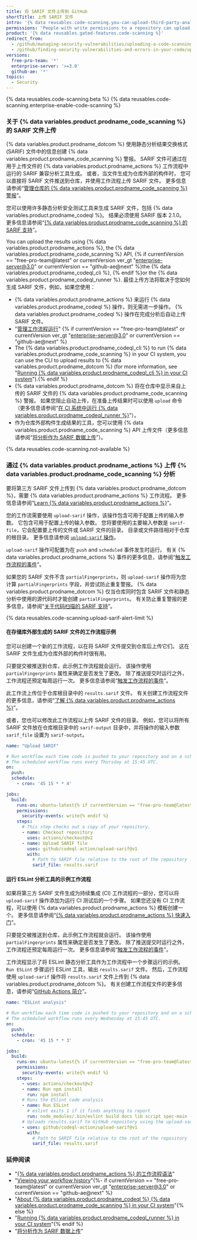 ```yaml
---
title: 将 SARIF 文件上传到 GitHub
shortTitle: 上传 SARIF 文件
intro: '{% data reusables.code-scanning.you-can-upload-third-party-analysis %}'
permissions: 'People with write permissions to a repository can upload {% data variables.product.prodname_code_scanning %} data generated outside {% data variables.product.prodname_dotcom %}.'
product: '{% data reusables.gated-features.code-scanning %}'
redirect_from:
  - /github/managing-security-vulnerabilities/uploading-a-code-scanning-analysis-to-github
  - /github/finding-security-vulnerabilities-and-errors-in-your-code/uploading-a-sarif-file-to-github
versions:
  free-pro-team: '*'
  enterprise-server: '>=3.0'
  github-ae: '*'
topics:
  - Security
---
```


<!--For this article in earlier GHES versions, see /content/github/finding-security-vulnerabilities-and-errors-in-your-code-->

{% data reusables.code-scanning.beta %}
{% data reusables.code-scanning.enterprise-enable-code-scanning %}

### 关于 {% data variables.product.prodname_code_scanning %} 的 SARIF 文件上传

{% data variables.product.prodname_dotcom %} 使用静态分析结果交换格式 (SARIF) 文件中的信息创建 {% data variables.product.prodname_code_scanning %} 警报。 SARIF 文件可通过在用于上传文件的 {% data variables.product.prodname_actions %} 工作流程中运行的 SARIF 兼容分析工具生成。 或者，当文件生成为仓库外部的构件时， 您可以直接将 SARIF 文件推送到仓库，并使用工作流程上传 SARIF 文件。 更多信息请参阅“[管理仓库的 {% data variables.product.prodname_code_scanning %} 警报](/code-security/secure-coding/managing-code-scanning-alerts-for-your-repository)”。

您可以使用许多静态分析安全测试工具来生成 SARIF 文件，包括 {% data variables.product.prodname_codeql %}。 结果必须使用 SARIF 版本 2.1.0。 更多信息请参阅“[{% data variables.product.prodname_code_scanning %} 的 SARIF 支持](/code-security/secure-coding/sarif-support-for-code-scanning)”。

You can upload the results using {% data variables.product.prodname_actions %}, the {% data variables.product.prodname_code_scanning %} API, {% if currentVersion == "free-pro-team@latest" or currentVersion ver_gt "enterprise-server@3.0" or currentVersion == "github-ae@next" %}the {% data variables.product.prodname_codeql_cli %}, {% endif %}or the {% data variables.product.prodname_codeql_runner %}. 最佳上传方法将取决于您如何生成 SARIF 文件，例如，如果您使用：

- {% data variables.product.prodname_actions %} 来运行 {% data variables.product.prodname_codeql %} 操作，则无需进一步操作。 {% data variables.product.prodname_codeql %} 操作在完成分析后自动上传 SARIF 文件。
- "[管理工作流程运行](/actions/configuring-and-managing-workflows/managing-a-workflow-run#viewing-your-workflow-history)" {% if currentVersion == "free-pro-team@latest" or currentVersion ver_gt "enterprise-server@3.0" or currentVersion == "github-ae@next" %}
 - The {% data variables.product.prodname_codeql_cli %} to run {% data variables.product.prodname_code_scanning %} in your CI system, you can use the CLI to upload results to {% data variables.product.prodname_dotcom %} (for more information, see "[Running {% data variables.product.prodname_codeql_cli %} in your CI system](/code-security/secure-coding/running-codeql-cli-in-your-ci-system)").{% endif %}
- {% data variables.product.prodname_dotcom %} 将在仓库中显示来自上传的 SARIF 文件的 {% data variables.product.prodname_code_scanning %} 警报。 如果您阻止自动上传，在准备上传结果时可以使用 `upload` 命令（更多信息请参阅“[在 CI 系统中运行 {% data variables.product.prodname_codeql_runner %}](/code-security/secure-coding/running-codeql-runner-in-your-ci-system)”）。
- 作为仓库外部构件生成结果的工具，您可以使用 {% data variables.product.prodname_code_scanning %} API 上传文件（更多信息请参阅“[将分析作为 SARIF 数据上传](/rest/reference/code-scanning#upload-an-analysis-as-sarif-data)”）。

{% data reusables.code-scanning.not-available %}

### 通过 {% data variables.product.prodname_actions %} 上传 {% data variables.product.prodname_code_scanning %} 分析

要将第三方 SARIF 文件上传到 {% data variables.product.prodname_dotcom %}，需要 {% data variables.product.prodname_actions %} 工作流程。 更多信息请参阅“[Learn {% data variables.product.prodname_actions %}](/actions/learn-github-actions)”。

您的工作流需要使用 `upload-sarif` 操作，该操作包含可用于配置上传的输入参数。 它包含可用于配置上传的输入参数。 您将要使用的主要输入参数是 `sarif-file`，它会配置要上传的文件或 SARIF 文件的目录。 目录或文件路径相对于仓库的根目录。 更多信息请参阅 [`upload-sarif` 操作](https://github.com/github/codeql-action/tree/HEAD/upload-sarif)。

`upload-sarif` 操作可配置为在 `push` and `scheduled` 事件发生时运行。 有关 {% data variables.product.prodname_actions %} 事件的更多信息，请参阅“[触发工作流程的事件](/actions/reference/events-that-trigger-workflows)”。

如果您的 SARIF 文件不含 `partialFingerprints`，则 `upload-sarif` 操作将为您计算 `partialFingerprints` 字段，并尝试防止重复警报。 {% data variables.product.prodname_dotcom %} 仅当仓库同时包含 SARIF 文件和静态分析中使用的源代码时才能创建 `partialFingerprints`。 有关防止重复警报的更多信息，请参阅“[关于代码扫描的 SARIF 支持](/code-security/secure-coding/sarif-support-for-code-scanning#preventing-duplicate-alerts-using-fingerprints)”。

{% data reusables.code-scanning.upload-sarif-alert-limit %}

#### 在存储库外部生成的 SARIF 文件的工作流程示例

您可以创建一个新的工作流程，以在将 SARIF 文件提交到仓库后上传它们。 这在 SARIF 文件生成为仓库外部的构件时很有用。

只要提交被推送到仓库，此示例工作流程就会运行。 该操作使用 `partialFingerprints` 属性来确定是否发生了更改。 除了推送提交时运行之外，工作流程还预定每周运行一次。 更多信息请参阅“[触发工作流程的事件](/actions/reference/events-that-trigger-workflows)”。

此工作流上传位于仓库根目录中的 `results.sarif` 文件。 有关创建工作流程文件的更多信息，请参阅“[了解 {% data variables.product.prodname_actions %}](/actions/learn-github-actions)”。

或者，您也可以修改此工作流程以上传 SARIF 文件的目录。 例如，您可以将所有 SARIF 文件放在仓库根目录中的 `sarif-output` 目录中，并将操作的输入参数 `sarif_file` 设置为 `sarif-output`。

```yaml
name: "Upload SARIF"

# Run workflow each time code is pushed to your repository and on a schedule.
# The scheduled workflow runs every Thursday at 15:45 UTC.
on:
  push:
  schedule:
    - cron: '45 15 * * 4'

jobs:
  build:
    runs-on: ubuntu-latest{% if currentVersion == "free-pro-team@latest" or currentVersion ver_gt "enterprise-server@3.1" or currentVersion == "github-ae@next" %}
    permissions:
      security-events: write{% endif %}
    steps:
      # This step checks out a copy of your repository.
      - name: Checkout repository
        uses: actions/checkout@v2
      - name: Upload SARIF file
        uses: github/codeql-action/upload-sarif@v1
        with:
          # Path to SARIF file relative to the root of the repository
          sarif_file: results.sarif
```

#### 运行 ESLint 分析工具的示例工作流程

如果将第三方 SARIF 文件生成为持续集成 (CI) 工作流程的一部分，您可以将 `upload-sarif` 操作添加为运行 CI 测试后的一个步骤。 如果您还没有 CI 工作流程，可以使用 {% data variables.product.prodname_actions %} 模板创建一个。 更多信息请参阅“[{% data variables.product.prodname_actions %} 快速入门](/actions/quickstart)”。

只要提交被推送到仓库，此示例工作流程就会运行。 该操作使用 `partialFingerprints` 属性来确定是否发生了更改。 除了推送提交时运行之外，工作流程还预定每周运行一次。 更多信息请参阅“[触发工作流程的事件](/actions/reference/events-that-trigger-workflows)”。

工作流程显示了将 ESLint 静态分析工具作为工作流程中一个步骤运行的示例。 `Run ESLint` 步骤运行 ESLint 工具，输出 `results.sarif` 文件。 然后，工作流程使用 `upload-sarif` 操作将 `results.sarif` 文件上传到 {% data variables.product.prodname_dotcom %}。 有关创建工作流程文件的更多信息，请参阅“[GitHub Actions 简介](/actions/learn-github-actions/introduction-to-github-actions)”。

```yaml
name: "ESLint analysis"

# Run workflow each time code is pushed to your repository and on a schedule.
# The scheduled workflow runs every Wednesday at 15:45 UTC.
on:
  push:
  schedule:
    - cron: '45 15 * * 3'

jobs:
  build:
    runs-on: ubuntu-latest{% if currentVersion == "free-pro-team@latest" or currentVersion ver_gt "enterprise-server@3.1" or currentVersion == "github-ae@next" %}
    permissions:
      security-events: write{% endif %}
    steps:
      - uses: actions/checkout@v2
      - name: Run npm install
        run: npm install
      # Runs the ESlint code analysis
      - name: Run ESLint
        # eslint exits 1 if it finds anything to report
        run: node_modules/.bin/eslint build docs lib script spec-main -f node_modules/@microsoft/eslint-formatter-sarif/sarif.js -o results.sarif || true
      # Uploads results.sarif to GitHub repository using the upload-sarif action
      - uses: github/codeql-action/upload-sarif@v1
        with:
          # Path to SARIF file relative to the root of the repository
          sarif_file: results.sarif
```

### 延伸阅读

- "[{% data variables.product.prodname_actions %} 的工作流程语法](/actions/reference/workflow-syntax-for-github-actions)"
- "[Viewing your workflow history](/actions/managing-workflow-runs/viewing-workflow-run-history)"{%- if currentVersion == "free-pro-team@latest" or currentVersion ver_gt "enterprise-server@3.0" or currentVersion == "github-ae@next" %}
- "[About {% data variables.product.prodname_codeql %} {% data variables.product.prodname_code_scanning %} in your CI system](/code-security/secure-coding/about-codeql-code-scanning-in-your-ci-system)"{% else %}
- "[Running {% data variables.product.prodname_codeql_runner %} in your CI system](/code-security/secure-coding/running-codeql-runner-in-your-ci-system)"{% endif %}
- “[将分析作为 SARIF 数据上传](/rest/reference/code-scanning#upload-an-analysis-as-sarif-data)”
